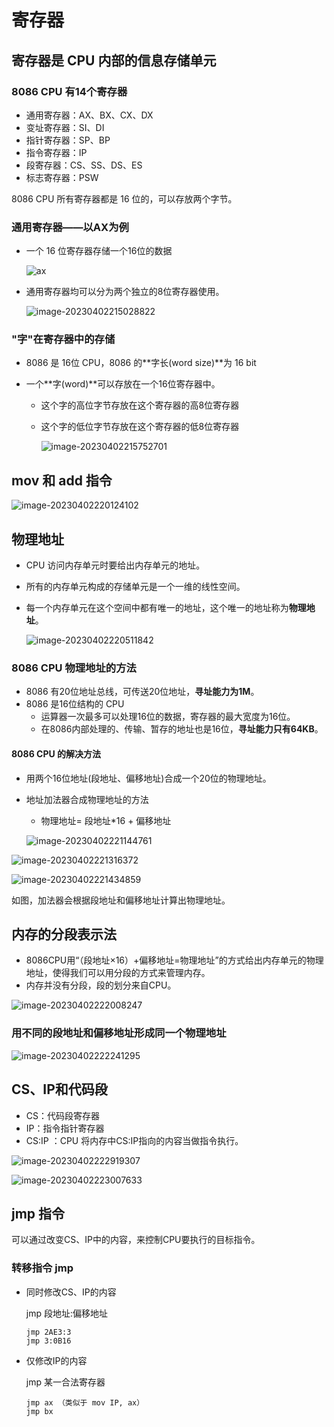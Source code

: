 # 寄存器

## 寄存器是 CPU 内部的信息存储单元

### 8086 CPU 有14个寄存器

* 通用寄存器：AX、BX、CX、DX
* 变址寄存器：SI、DI
* 指针寄存器：SP、BP
* 指令寄存器：IP
* 段寄存器：CS、SS、DS、ES
* 标志寄存器：PSW

8086 CPU 所有寄存器都是 16 位的，可以存放两个字节。

### 通用寄存器——以AX为例

* 一个 16 位寄存器存储一个16位的数据

  ![ax](./pics/ax.png)

* 通用寄存器均可以分为两个独立的8位寄存器使用。

  ![image-20230402215028822](./pics/al.png)

### "字"在寄存器中的存储

* 8086 是 16位 CPU，8086 的**字长(word size)**为 16 bit

* 一个**字(word)**可以存放在一个16位寄存器中。

  * 这个字的高位字节存放在这个寄存器的高8位寄存器

  * 这个字的低位字节存放在这个寄存器的低8位寄存器

    ![image-20230402215752701](./pics/word.png)

## mov 和 add 指令

![image-20230402220124102](./pics/mov.png)

## 物理地址

* CPU 访问内存单元时要给出内存单元的地址。

* 所有的内存单元构成的存储单元是一个一维的线性空间。

* 每一个内存单元在这个空间中都有唯一的地址，这个唯一的地址称为**物理地址**。

  ![image-20230402220511842](./pics/paddr.png)

### 8086 CPU 物理地址的方法

* 8086 有20位地址总线，可传送20位地址，**寻址能力为1M**。
* 8086 是16位结构的 CPU
  * 运算器一次最多可以处理16位的数据，寄存器的最大宽度为16位。
  * 在8086内部处理的、传输、暂存的地址也是16位，**寻址能力只有64KB**。

#### 8086 CPU 的解决方法

* 用两个16位地址(段地址、偏移地址)合成一个20位的物理地址。

* 地址加法器合成物理地址的方法

  * 物理地址= 段地址*16 + 偏移地址

  ![image-20230402221144761](./pics/paddr1.png)

![image-20230402221316372](./pics/paddr2.png)

![image-20230402221434859](./pics/paddr3.png)

如图，加法器会根据段地址和偏移地址计算出物理地址。

## 内存的分段表示法

* 8086CPU用“（段地址×16）+偏移地址=物理地址”的方式给出内存单元的物理地址，使得我们可以用分段的方式来管理内存。
* 内存并没有分段，段的划分来自CPU。

![image-20230402222008247](./pics/segment.png)

### 用不同的段地址和偏移地址形成同一个物理地址

![image-20230402222241295](./pics/segment1.png)

## CS、IP和代码段

* CS：代码段寄存器
* IP：指令指针寄存器
* CS:IP ：CPU 将内存中CS:IP指向的内容当做指令执行。

![image-20230402222919307](./pics/ip.png)

![image-20230402223007633](./pics/ip2.png)

## jmp 指令

可以通过改变CS、IP中的内容，来控制CPU要执行的目标指令。

### 转移指令 jmp

* 同时修改CS、IP的内容

  jmp 段地址:偏移地址

  ```assembly
  jmp 2AE3:3
  jmp 3:0B16
  ```

* 仅修改IP的内容

  jmp 某一合法寄存器

  ```assembly
  jmp ax （类似于 mov IP, ax）
  jmp bx 
  ```

  